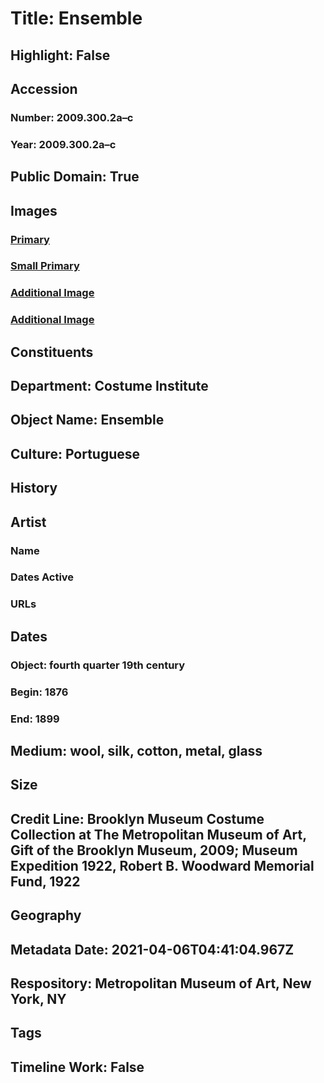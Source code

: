 # Title: Ensemble
## Highlight: False
## Accession
### Number: 2009.300.2a–c
### Year: 2009.300.2a–c
## Public Domain: True
## Images
### [Primary](https://images.metmuseum.org/CRDImages/ci/original/22.1727.1_22.1727.2_22.1727.3_front_CP4.jpg)
### [Small Primary](https://images.metmuseum.org/CRDImages/ci/web-large/22.1727.1_22.1727.2_22.1727.3_front_CP4.jpg)
### [Additional Image](https://images.metmuseum.org/CRDImages/ci/original/22.1727.1_22.1727.2_22.1727.3_back_CP4.jpg)
### [Additional Image](https://images.metmuseum.org/CRDImages/ci/original/22.1727.1_22.1727.2_22.1727.3_detail_CP4.jpg)
## Constituents
## Department: Costume Institute
## Object Name: Ensemble
## Culture: Portuguese
## History
## Artist
### Name
### Dates Active
### URLs
## Dates
### Object: fourth quarter 19th century
### Begin: 1876
### End: 1899
## Medium: wool, silk, cotton, metal, glass
## Size
## Credit Line: Brooklyn Museum Costume Collection at The Metropolitan Museum of Art, Gift of the Brooklyn Museum, 2009; Museum Expedition 1922, Robert B. Woodward Memorial Fund, 1922
## Geography
## Metadata Date: 2021-04-06T04:41:04.967Z
## Respository: Metropolitan Museum of Art, New York, NY
## Tags
## Timeline Work: False